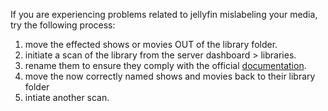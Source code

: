 If you are experiencing problems related to jellyfin mislabeling your media, try the following process:
1. move the effected shows or movies OUT of the library folder.
2. initiate a scan of the library from the server dashboard > libraries.
3. rename them to ensure they comply with the official [documentation](https://jellyfin.org/docs/general/server/media/movies).
4. move the now correctly named shows and movies back to their library folder
5. intiate another scan.
